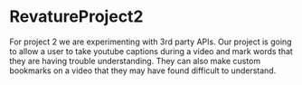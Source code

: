 # RevatureProject2
For project 2 we are experimenting with 3rd party APIs. Our project is going to allow a user to take youtube captions during a video and mark words that they are having trouble understanding. They can also make custom bookmarks on a video that they may have found difficult to understand.
